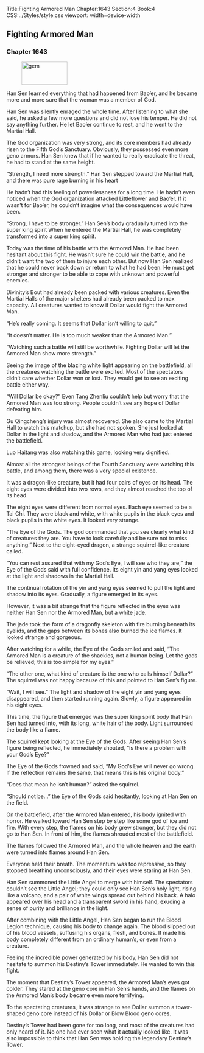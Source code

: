 Title:Fighting Armored Man 
Chapter:1643 
Section:4 
Book:4 
CSS:../Styles/style.css 
viewport: width=device-width
  
## Fighting Armored Man
### Chapter 1643
  
<figure>
	<img src="../Images/gem.gif" alt="gem" id="gem" width="120" height="60" />
</figure>
  

  
Han Sen learned everything that had happened from Bao’er, and he became more and more sure that the woman was a member of God.

Han Sen was silently enraged the whole time. After listening to what she said, he asked a few more questions and did not lose his temper. He did not say anything further. He let Bao’er continue to rest, and he went to the Martial Hall.

The God organization was very strong, and its core members had already risen to the Fifth God’s Sanctuary. Obviously, they possessed even more geno armors. Han Sen knew that if he wanted to really eradicate the threat, he had to stand at the same height.

“Strength, I need more strength.” Han Sen stepped toward the Martial Hall, and there was pure rage burning in his heart

He hadn’t had this feeling of powerlessness for a long time. He hadn’t even noticed when the God organization attacked Littleflower and Bao’er. If it wasn’t for Bao’er, he couldn’t imagine what the consequences would have been.

“Strong, I have to be stronger.” Han Sen’s body gradually turned into the super king spirit When he entered the Martial Hall, he was completely transformed into a super king spirit.

Today was the time of his battle with the Armored Man. He had been hesitant about this fight. He wasn’t sure he could win the battle, and he didn’t want the two of them to injure each other. But now Han Sen realized that he could never back down or return to what he had been. He must get stronger and stronger to be able to cope with unknown and powerful enemies.

Divinity’s Bout had already been packed with various creatures. Even the Martial Halls of the major shelters had already been packed to max capacity. All creatures wanted to know if Dollar would fight the Armored Man.

“He’s really coming. It seems that Dollar isn’t willing to quit.”

“It doesn’t matter. He is too much weaker than the Armored Man.”

“Watching such a battle will still be worthwhile. Fighting Dollar will let the Armored Man show more strength.”

Seeing the image of the blazing white light appearing on the battlefield, all the creatures watching the battle were excited. Most of the spectators didn’t care whether Dollar won or lost. They would get to see an exciting battle either way.

“Will Dollar be okay?” Even Tang Zhenliu couldn’t help but worry that the Armored Man was too strong. People couldn’t see any hope of Dollar defeating him.

Gu Qingcheng’s injury was almost recovered. She also came to the Martial Hall to watch this matchup, but she had not spoken. She just looked at Dollar in the light and shadow, and the Armored Man who had just entered the battlefield.

Luo Haitang was also watching this game, looking very dignified.

Almost all the strongest beings of the Fourth Sanctuary were watching this battle, and among them, there was a very special existence.

It was a dragon-like creature, but it had four pairs of eyes on its head. The eight eyes were divided into two rows, and they almost reached the top of its head.

The eight eyes were different from normal eyes. Each eye seemed to be a Tai Chi. They were black and white, with white pupils in the black eyes and black pupils in the white eyes. It looked very strange.

“The Eye of the Gods. The god commanded that you see clearly what kind of creatures they are. You have to look carefully and be sure not to miss anything.” Next to the eight-eyed dragon, a strange squirrel-like creature called.

“You can rest assured that with my God’s Eye, I will see who they are,” the Eye of the Gods said with full confidence. Its eight yin and yang eyes looked at the light and shadows in the Martial Hall.

The continual rotation of the yin and yang eyes seemed to pull the light and shadow into its eyes. Gradually, a figure emerged in its eyes.

However, it was a bit strange that the figure reflected in the eyes was neither Han Sen nor the Armored Man, but a white jade.

The jade took the form of a dragonfly skeleton with fire burning beneath its eyelids, and the gaps between its bones also burned the ice flames. It looked strange and gorgeous.

After watching for a while, the Eye of the Gods smiled and said, “The Armored Man is a creature of the shackles, not a human being. Let the gods be relieved; this is too simple for my eyes.”

“The other one, what kind of creature is the one who calls himself Dollar?” The squirrel was not happy because of this and pointed to Han Sen’s figure.

“Wait, I will see.” The light and shadow of the eight yin and yang eyes disappeared, and then started running again. Slowly, a figure appeared in his eight eyes.

This time, the figure that emerged was the super king spirit body that Han Sen had turned into, with its long, white hair of the body. Light surrounded the body like a flame.

The squirrel kept looking at the Eye of the Gods. After seeing Han Sen’s figure being reflected, he immediately shouted, “Is there a problem with your God’s Eye?”

The Eye of the Gods frowned and said, “My God’s Eye will never go wrong. If the reflection remains the same, that means this is his original body.”

“Does that mean he isn’t human?” asked the squirrel.

“Should not be…” the Eye of the Gods said hesitantly, looking at Han Sen on the field.

On the battlefield, after the Armored Man entered, his body ignited with horror. He walked toward Han Sen step by step like some god of ice and fire. With every step, the flames on his body grew stronger, but they did not go to Han Sen. In front of him, the flames shrouded most of the battlefield.

The flames followed the Armored Man, and the whole heaven and the earth were turned into flames around Han Sen.

Everyone held their breath. The momentum was too repressive, so they stopped breathing unconsciously, and their eyes were staring at Han Sen.

Han Sen summoned the Little Angel to merge with himself. The spectators couldn’t see the Little Angel; they could only see Han Sen’s holy light, rising like a volcano, and a pair of white wings spread out behind his back. A halo appeared over his head and a transparent sword in his hand, exuding a sense of purity and brilliance in the light.

After combining with the Little Angel, Han Sen began to run the Blood Legion technique, causing his body to change again. The blood slipped out of his blood vessels, suffusing his organs, flesh, and bones. It made his body completely different from an ordinary human’s, or even from a creature.

Feeling the incredible power generated by his body, Han Sen did not hesitate to summon his Destiny’s Tower immediately. He wanted to win this fight.

The moment that Destiny’s Tower appeared, the Armored Man’s eyes got colder. They stared at the geno core in Han Sen’s hands, and the flames on the Armored Man’s body became even more terrifying.

To the spectating creatures, it was strange to see Dollar summon a tower-shaped geno core instead of his Dollar or Blow Blood geno cores.

Destiny’s Tower had been gone for too long, and most of the creatures had only heard of it. No one had ever seen what it actually looked like. It was also impossible to think that Han Sen was holding the legendary Destiny’s Tower.